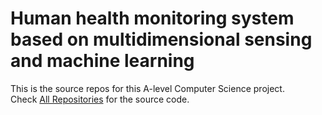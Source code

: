 # Human health monitoring system based on multidimensional sensing and machine learning
This is the source repos for this A-level Computer Science project.   
Check [All Repositories](https://github.com/orgs/zwzheng-ALPJ/repositories) for the source code.
